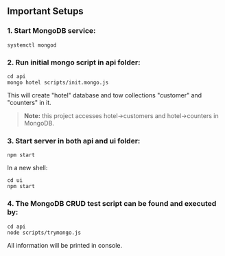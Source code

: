 ## Important Setups

### 1. Start MongoDB service:
```
systemctl mongod
```
### 2. Run initial mongo script in **api** folder: 
```
cd api
mongo hotel scripts/init.mongo.js
```
This will create "hotel" database and tow collections "customer" and "counters" in it.
> **Note:** this project accesses hotel->customers and hotel->counters in MongoDB. 

### 3. Start server in both **api** and **ui** folder:
```
npm start
```
In a new shell:
```
cd ui
npm start
```
### 4. The MongoDB CRUD test script can be found and executed by:
```
cd api
node scripts/trymongo.js
```
All information will be printed in console.
